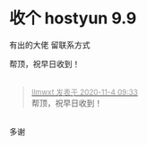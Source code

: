 # 收个 hostyun 9.9


有出的大佬 留联系方式 

帮顶，祝早日收到！<br />
<br />
<img src="static/image/smiley/default/time.gif" smilieid="15" border="0" alt="" /><img src="static/image/smiley/default/time.gif" smilieid="15" border="0" alt="" /><img src="static/image/smiley/default/time.gif" smilieid="15" border="0" alt="" />

<div class="quote"><blockquote><font size="2"><a href="https://www.hostloc.com/forum.php?mod=redirect&amp;goto=findpost&amp;pid=9399659&amp;ptid=762150" target="_blank"><font color="#999999">llmwxt 发表于 2020-11-4 09:33</font></a></font><br />
帮顶，祝早日收到！</blockquote></div><br />
多谢
